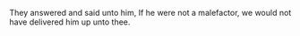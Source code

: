 They answered and said unto him, If he were not a malefactor, we would not have delivered him up unto thee.
